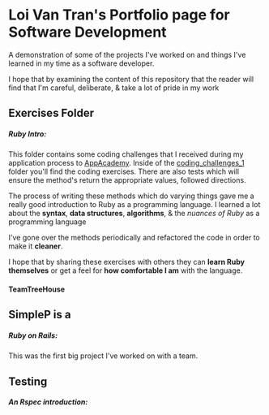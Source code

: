 # Loi Van Tran's Portfolio page for Software Development
A demonstration of some of the projects I've worked on and things I've learned in my time as a software developer.

I hope that by examining the content of this repository that the reader will find that I'm careful, deliberate, & take a lot of pride in my work

## Exercises Folder
##### Ruby Intro:
This folder contains some coding challenges that I received during my application process to [AppAcademy](https://www.appacademy.io/). Inside of the [coding_challenges_1](./exercises/coding_challenges_1) folder you'll find the coding exercises. There are also tests which will ensure the method's return the appropriate values, followed directions.

The process of writing these methods which do varying things gave me a really good introduction to Ruby as a programming language. I learned a lot about the **syntax**, **data structures**, **algorithms**, & the *nuances of Ruby* as a programming language

I've gone over the methods periodically and refactored the code in order to make it **cleaner**.

I hope that by sharing these exercises with others they can **learn Ruby themselves** or get a feel for **how comfortable I am** with the language.

#### TeamTreeHouse

## SimpleP is a
##### Ruby on Rails:
This was the first big project I've worked on with a team.

## Testing
##### An Rspec introduction:
